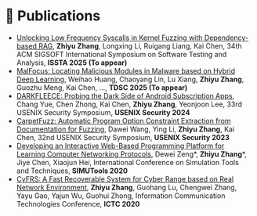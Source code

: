 # 📝 Publications 

<!-- <div class='paper-box'><div class='paper-box-image'><div><div class="badge">CVPR 2016</div><img src='images/500x300.png' alt="sym" width="100%"></div></div>
<div class='paper-box-text' markdown="1">

[Deep Residual Learning for Image Recognition](https://openaccess.thecvf.com/content_cvpr_2016/papers/He_Deep_Residual_Learning_CVPR_2016_paper.pdf)

**Kaiming He**, Xiangyu Zhang, Shaoqing Ren, Jian Sun

[**Project**](https://scholar.google.com/citations?view_op=view_citation&hl=zh-CN&user=DhtAFkwAAAAJ&citation_for_view=DhtAFkwAAAAJ:ALROH1vI_8AC) <strong><span class='show_paper_citations' data='DhtAFkwAAAAJ:ALROH1vI_8AC'></span></strong>
- Lorem ipsum dolor sit amet, consectetur adipiscing elit. Vivamus ornare aliquet ipsum, ac tempus justo dapibus sit amet. 
</div>
</div> -->

- [Unlocking Low Frequency Syscalls in Kernel Fuzzing with Dependency-based RAG](), **Zhiyu Zhang**, Longxing Li, Ruigang Liang, Kai Chen, 34th ACM SIGSOFT International Symposium on Software Testing and Analysis, **ISSTA 2025 (To appear)**
- [MalFocus: Locating Malicious Modules in Malware based on Hybrid Deep Learning](), Weihao Huang, Chaoyang Lin, Lu Xiang, **Zhiyu Zhang**, Guozhu Meng, Kai Chen, ..., **TDSC 2025 (To appear)**
- [DARKFLEECE: Probing the Dark Side of Android Subscription Apps](https://www.usenix.org/conference/usenixsecurity24/presentation/yue), Chang Yue, Chen Zhong, Kai Chen, **Zhiyu Zhang**, Yeonjoon Lee, 33rd USENIX Security Symposium, **USENIX Security 2024**
- [CarpetFuzz: Automatic Program Option Constraint Extraction from Documentation for Fuzzing](https://www.usenix.org/conference/usenixsecurity23/presentation/wang-dawei), Dawei Wang, Ying Li, **Zhiyu Zhang**, Kai Chen, 32nd USENIX Security Symposium, **USENIX Security 2023**
- [Developing an Interactive Web-Based Programming Platform for Learning Computer Networking Protocols](https://link.springer.com/chapter/10.1007/978-3-030-72792-5_48), Dewei Zeng\*, **Zhiyu Zhang**\*, Jiye Chen, Xiaojun Hei, International Conference on Simulation Tools and Techniques, **SIMUTools 2020**
- [CyFRS: A Fast Recoverable System for Cyber Range based on Real Network Environment](https://ieeexplore.ieee.org/document/9123273), **Zhiyu Zhang**, Guohang Lu, Chengwei Zhang, Yayu Gao, Yajun Wu, Guohui Zhong, Information Communication Technologies Conference, **ICTC 2020**